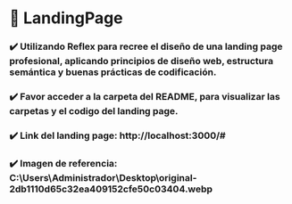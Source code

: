 # 📝 LandingPage

### ✔️ Utilizando Reflex para recree el diseño de una landing page profesional, aplicando principios de diseño web, estructura semántica y buenas prácticas de codificación.
### ✔️ Favor acceder a la carpeta del README, para visualizar las carpetas y el codigo del landing page.
### ✔️ Link del landing page: http://localhost:3000/#
### ✔️ Imagen de referencia: C:\Users\Administrador\Desktop\original-2db1110d65c32ea409152cfe50c03404.webp



